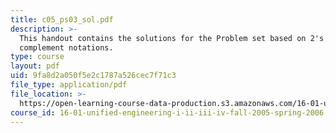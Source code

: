 ```yaml
---
title: c05_ps03_sol.pdf
description: >-
  This handout contains the solutions for the Problem set based on 2's
  complement notations.
type: course
layout: pdf
uid: 9fa8d2a050f5e2c1787a526cec7f71c3
file_type: application/pdf
file_location: >-
  https://open-learning-course-data-production.s3.amazonaws.com/16-01-unified-engineering-i-ii-iii-iv-fall-2005-spring-2006/9fa8d2a050f5e2c1787a526cec7f71c3_c05_ps03_sol.pdf
course_id: 16-01-unified-engineering-i-ii-iii-iv-fall-2005-spring-2006
---
```


